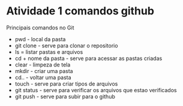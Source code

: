 # Atividade 1 comandos github

Principais comandos no Git

<ul>
<li>pwd - local da pasta</li>
  <li>git clone - serve para clonar o repositorio</li>
  <li>ls = listar pastas e arquivos</li>
  <li>cd + nome da pasta - serve para acessar as pastas criadas</li>
  <li>clear - limpeza de tela
    <li>mkdir - criar uma pasta 
  <li>cd.. - voltar uma pasta</li>
  <li>touch - serve para criar tipos de arquivos</li>
  <li>git status - serve para verificar os arquivos que estao verificados</li>
  <li>git push - serve para subir para o github</li>
</ul>
